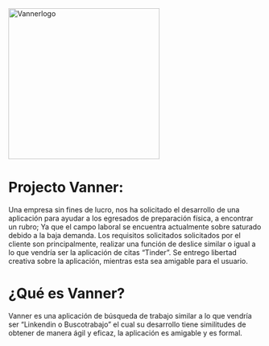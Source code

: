 <img src="https://github.com/user-attachments/assets/f77da172-6536-420a-9a7d-553d183a21e4" alt="Vannerlogo" width="300"/>

# Projecto Vanner:
Una empresa sin fines de lucro, nos ha solicitado el desarrollo de una aplicación para ayudar a los egresados de preparación física, a encontrar un rubro; Ya que el campo laboral se encuentra actualmente sobre saturado debido a la baja demanda. Los requisitos solicitados solicitados por el cliente son principalmente, realizar una función de deslice similar o igual a lo que vendría ser la aplicación de citas “Tinder”. Se entrego libertad creativa sobre la aplicación, mientras esta sea amigable para el usuario.

# ¿Qué es Vanner?
Vanner es una aplicación de búsqueda de trabajo similar a lo que vendría ser “Linkendin o Buscotrabajo” el cual su desarrollo tiene similitudes de obtener de manera ágil y eficaz, la aplicación es amigable y es formal.
